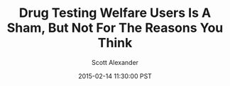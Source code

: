 ---
layout: podcast
title: "Drug Testing Welfare Users Is A Sham, But Not For The Reasons You Think"
author: Scott Alexander
description: https://slatestarcodex.com/2015/02/14/drug-testing-welfare-users-is-a-sham-but-not-for-the-reasons-you-think/
date: 2015-02-14 11:30:00 PST
length: 442235
duration: 110
guid: drug-testing-welfare-users-is-a-sham-but-not-for-the-reasons-you-think
---